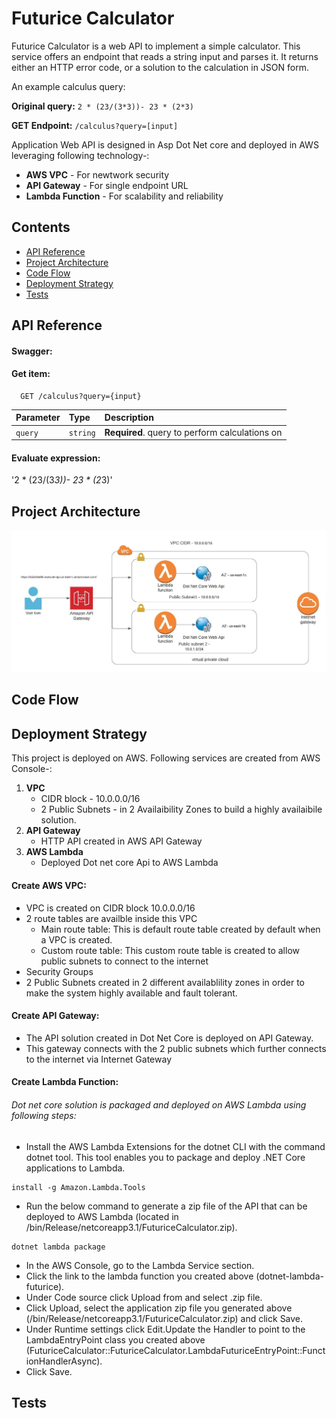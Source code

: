 # Futurice Calculator

Futurice Calculator is a web API to implement a simple calculator.
This service offers an endpoint that reads a string input and parses it. It returns either an HTTP error code, or a solution to the calculation in JSON form.

An example calculus query:

**Original query:** `2 * (23/(3*3))- 23 * (2*3)`

**GET Endpoint:** `/calculus?query=[input]`

Application Web API is designed in Asp Dot Net core and deployed in AWS leveraging following technology-:
  * **AWS VPC** - For newtwork security
  * **API Gateway** - For single endpoint URL
  * **Lambda Function** - For scalability and reliability

## Contents
  * [API Reference](#api-reference)
  * [Project Architecture](#project-architecture)
  * [Code Flow](#code-flow)
  * [Deployment Strategy](#deployment-strategy)
  * [Tests](#tests)


## API Reference

#### Swagger:

#### Get item:
   
```http
  GET /calculus?query={input}
```

| Parameter    | Type     | Description                                    |
| :----------- | :------- | :--------------------------------------------- |
| `query`      | `string` | **Required**. query to perform calculations on |

#### Evaluate expression:
'2 * (23/(3*3))- 23 * (2*3)'

## Project Architecture


   ![Architecture Diagram](https://github.com/dobhal1420/calculatorExpression/blob/dobhal1420-patch-1/Futurice_Calculator.jpeg)


## Code Flow

## Deployment Strategy

This project is deployed on AWS. Following services are created from AWS Console-:

1. **VPC**
   * CIDR block - 10.0.0.0/16
   * 2 Public Subnets - in 2 Availaibility Zones to build a highly availaibile solution.
2. **API Gateway** 
   * HTTP API created in AWS API Gateway
3. **AWS Lambda**
   * Deployed Dot net core Api to AWS Lambda

#### Create AWS VPC:

  * VPC is created on CIDR block 10.0.0.0/16
  * 2 route tables are availble inside this VPC
     - Main route table: This is default route table created by default when a VPC is created.
     - Custom route table: This custom route table is created to allow public subnets to connect to the internet
  * Security Groups
  * 2 Public Subnets created in 2 different availablility zones in order to make the system highly available and fault tolerant.

#### Create API Gateway:

  * The API solution created in Dot Net Core is deployed on API Gateway.
  * This gateway connects with the 2 public subnets which further connects to the internet via Internet Gateway

#### Create Lambda Function:

  ###### Dot net core solution is packaged and deployed on AWS Lambda using following steps:
  
  * Install the AWS Lambda Extensions for the dotnet CLI with the command dotnet tool. This tool enables you to package and deploy .NET Core applications to Lambda.
  ```
  install -g Amazon.Lambda.Tools
  ```

  * Run the below command to generate a zip file of the API that can be deployed to AWS Lambda (located in /bin/Release/netcoreapp3.1/FuturiceCalculator.zip). 
  ```
  dotnet lambda package
  ```
  
  * In the AWS Console, go to the Lambda Service section.
  * Click the link to the lambda function you created above (dotnet-lambda-futurice).
  * Under Code source click Upload from and select .zip file.
  * Click Upload, select the application zip file you generated above (/bin/Release/netcoreapp3.1/FuturiceCalculator.zip) and click Save.
  * Under Runtime settings click Edit.Update the Handler to point to the LambdaEntryPoint class you created above (FuturiceCalculator::FuturiceCalculator.LambdaFuturiceEntryPoint::FunctionHandlerAsync).
  * Click Save.

## Tests
